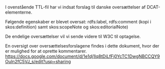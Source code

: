 I ovenstående TTL-fil har vi indsat forslag til danske oversættelser af DCAT-elementerne.

Følgende egenskaber er blevet oversat:
rdfs:label, rdfs:comment (kopi i skos:definition) samt skos:scopeNote og skos:editorialNote)

De endelige oversættelser vil vi sende videre til W3C til optagelse.

En oversigt over oversættelsesforslagene findes i dette dokument, hvor der er mulighed for at oprette kommentarer.
https://docs.google.com/document/d/1e1dj1lq8tDiLfFj0YcTC1DwgNBCCQY9Ouln2fC5VJ_s/edit?usp=sharing

